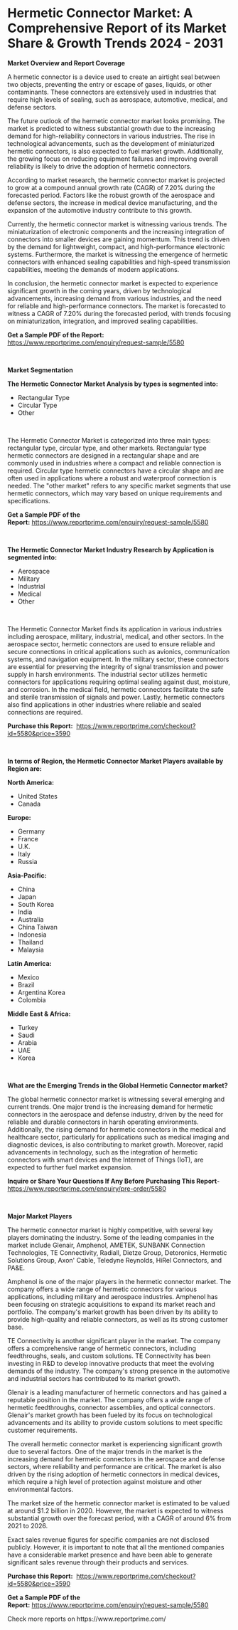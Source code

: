<p><h1>Hermetic Connector Market: A Comprehensive Report of its Market Share & Growth Trends 2024 - 2031</h1></p><p><strong>Market Overview and Report Coverage</strong></p>
<p><p>A hermetic connector is a device used to create an airtight seal between two objects, preventing the entry or escape of gases, liquids, or other contaminants. These connectors are extensively used in industries that require high levels of sealing, such as aerospace, automotive, medical, and defense sectors. </p><p>The future outlook of the hermetic connector market looks promising. The market is predicted to witness substantial growth due to the increasing demand for high-reliability connectors in various industries. The rise in technological advancements, such as the development of miniaturized hermetic connectors, is also expected to fuel market growth. Additionally, the growing focus on reducing equipment failures and improving overall reliability is likely to drive the adoption of hermetic connectors.</p><p>According to market research, the hermetic connector market is projected to grow at a compound annual growth rate (CAGR) of 7.20% during the forecasted period. Factors like the robust growth of the aerospace and defense sectors, the increase in medical device manufacturing, and the expansion of the automotive industry contribute to this growth. </p><p>Currently, the hermetic connector market is witnessing various trends. The miniaturization of electronic components and the increasing integration of connectors into smaller devices are gaining momentum. This trend is driven by the demand for lightweight, compact, and high-performance electronic systems. Furthermore, the market is witnessing the emergence of hermetic connectors with enhanced sealing capabilities and high-speed transmission capabilities, meeting the demands of modern applications.</p><p>In conclusion, the hermetic connector market is expected to experience significant growth in the coming years, driven by technological advancements, increasing demand from various industries, and the need for reliable and high-performance connectors. The market is forecasted to witness a CAGR of 7.20% during the forecasted period, with trends focusing on miniaturization, integration, and improved sealing capabilities.</p></p>
<p><strong>Get a Sample PDF of the Report:</strong> <a href="https://www.reportprime.com/enquiry/request-sample/5580">https://www.reportprime.com/enquiry/request-sample/5580</a></p>
<p>&nbsp;</p>
<p><strong>Market Segmentation</strong></p>
<p><strong>The Hermetic Connector Market Analysis by types is segmented into:</strong></p>
<p><ul><li>Rectangular Type</li><li>Circular Type</li><li>Other</li></ul></p>
<p>&nbsp;</p>
<p><p>The Hermetic Connector Market is categorized into three main types: rectangular type, circular type, and other markets. Rectangular type hermetic connectors are designed in a rectangular shape and are commonly used in industries where a compact and reliable connection is required. Circular type hermetic connectors have a circular shape and are often used in applications where a robust and waterproof connection is needed. The "other market" refers to any specific market segments that use hermetic connectors, which may vary based on unique requirements and specifications.</p></p>
<p><strong>Get a Sample PDF of the Report:</strong>&nbsp;<a href="https://www.reportprime.com/enquiry/request-sample/5580">https://www.reportprime.com/enquiry/request-sample/5580</a></p>
<p>&nbsp;</p>
<p><strong>The Hermetic Connector Market Industry Research by Application is segmented into:</strong></p>
<p><ul><li>Aerospace</li><li>Military</li><li>Industrial</li><li>Medical</li><li>Other</li></ul></p>
<p>&nbsp;</p>
<p><p>The Hermetic Connector Market finds its application in various industries including aerospace, military, industrial, medical, and other sectors. In the aerospace sector, hermetic connectors are used to ensure reliable and secure connections in critical applications such as avionics, communication systems, and navigation equipment. In the military sector, these connectors are essential for preserving the integrity of signal transmission and power supply in harsh environments. The industrial sector utilizes hermetic connectors for applications requiring optimal sealing against dust, moisture, and corrosion. In the medical field, hermetic connectors facilitate the safe and sterile transmission of signals and power. Lastly, hermetic connectors also find applications in other industries where reliable and sealed connections are required.</p></p>
<p><strong>Purchase this Report:</strong>&nbsp; <a href="https://www.reportprime.com/checkout?id=5580&price=3590">https://www.reportprime.com/checkout?id=5580&price=3590</a></p>
<p>&nbsp;</p>
<p><strong>In terms of Region, the Hermetic Connector Market Players available by Region are:</strong></p>
<p>
    <p> <strong> North America: </strong>
        <ul>
            <li>United States</li>
            <li>Canada</li>
        </ul>
        </p> 
    <p> <strong> Europe: </strong>
        <ul>
            <li>Germany</li>
            <li>France</li>
            <li>U.K.</li>
            <li>Italy</li>
            <li>Russia</li>
        </ul>
        </p> 
    <p> <strong> Asia-Pacific: </strong>
        <ul>
            <li>China</li>
            <li>Japan</li>
            <li>South Korea</li>
            <li>India</li>
            <li>Australia</li>
            <li>China Taiwan</li>
            <li>Indonesia</li>
            <li>Thailand</li>
            <li>Malaysia</li>
        </ul>
        </p> 
    <p> <strong> Latin America: </strong>
        <ul>
            <li>Mexico</li>
            <li>Brazil</li>
            <li>Argentina Korea</li>
            <li>Colombia</li>
        </ul>
        </p> 
    <p> <strong> Middle East & Africa: </strong>
        <ul>
            <li>Turkey</li>
            <li>Saudi</li>
            <li>Arabia</li>
            <li>UAE</li>
            <li>Korea</li>
        </ul>
    </p>
    </p>
<p>&nbsp;</p>
<p><strong>What are the Emerging Trends in the Global Hermetic Connector market?</strong></p>
<p><p>The global hermetic connector market is witnessing several emerging and current trends. One major trend is the increasing demand for hermetic connectors in the aerospace and defense industry, driven by the need for reliable and durable connectors in harsh operating environments. Additionally, the rising demand for hermetic connectors in the medical and healthcare sector, particularly for applications such as medical imaging and diagnostic devices, is also contributing to market growth. Moreover, rapid advancements in technology, such as the integration of hermetic connectors with smart devices and the Internet of Things (IoT), are expected to further fuel market expansion.</p></p>
<p><strong>Inquire or Share Your Questions If Any Before Purchasing This Report</strong>- <a href="https://www.reportprime.com/enquiry/pre-order/5580">https://www.reportprime.com/enquiry/pre-order/5580</a></p>
<p>&nbsp;</p>
<p><strong>Major Market Players</strong></p>
<p><p>The hermetic connector market is highly competitive, with several key players dominating the industry. Some of the leading companies in the market include Glenair, Amphenol, AMETEK, SUNBANK Connection Technologies, TE Connectivity, Radiall, Dietze Group, Detoronics, Hermetic Solutions Group, Axon' Cable, Teledyne Reynolds, HiRel Connectors, and PA&E.</p><p>Amphenol is one of the major players in the hermetic connector market. The company offers a wide range of hermetic connectors for various applications, including military and aerospace industries. Amphenol has been focusing on strategic acquisitions to expand its market reach and portfolio. The company's market growth has been driven by its ability to provide high-quality and reliable connectors, as well as its strong customer base.</p><p>TE Connectivity is another significant player in the market. The company offers a comprehensive range of hermetic connectors, including feedthroughs, seals, and custom solutions. TE Connectivity has been investing in R&D to develop innovative products that meet the evolving demands of the industry. The company's strong presence in the automotive and industrial sectors has contributed to its market growth.</p><p>Glenair is a leading manufacturer of hermetic connectors and has gained a reputable position in the market. The company offers a wide range of hermetic feedthroughs, connector assemblies, and optical connectors. Glenair's market growth has been fueled by its focus on technological advancements and its ability to provide custom solutions to meet specific customer requirements.</p><p>The overall hermetic connector market is experiencing significant growth due to several factors. One of the major trends in the market is the increasing demand for hermetic connectors in the aerospace and defense sectors, where reliability and performance are critical. The market is also driven by the rising adoption of hermetic connectors in medical devices, which require a high level of protection against moisture and other environmental factors.</p><p>The market size of the hermetic connector market is estimated to be valued at around $1.2 billion in 2020. However, the market is expected to witness substantial growth over the forecast period, with a CAGR of around 6% from 2021 to 2026.</p><p>Exact sales revenue figures for specific companies are not disclosed publicly. However, it is important to note that all the mentioned companies have a considerable market presence and have been able to generate significant sales revenue through their products and services.</p></p>
<p><strong>Purchase this Report:</strong>&nbsp;&nbsp;<a href="https://www.reportprime.com/checkout?id=5580&price=3590">https://www.reportprime.com/checkout?id=5580&price=3590</a></p>
<p></p>
<p><strong>Get a Sample PDF of the Report:</strong>&nbsp;<a href="https://www.reportprime.com/enquiry/request-sample/5580">https://www.reportprime.com/enquiry/request-sample/5580</a></p>
<p>Check more reports on https://www.reportprime.com/</p>